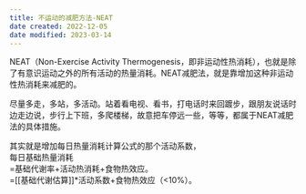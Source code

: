 ```yaml
---
title: 不运动的减肥方法-NEAT
date created: 2022-12-05
date modified: 2023-03-14
---
```


NEAT（Non-Exercise Activity Thermogenesis，即非运动性热消耗），也就是除了有意识运动之外的所有活动的热量消耗。NEAT减肥法，就是靠增加这种非运动性热消耗来减肥的。

尽量多走，多站，多活动。站着看电视、看书，打电话时来回踱步，跟朋友说话时边走边说，步行上下班，多爬楼梯，故意把车停远一些，等等，都属于NEAT减肥法的具体措施。

其实就是增加每日热量消耗计算公式的那个活动系数，  
每日基础热量消耗  
=基础代谢率+活动热消耗+食物热效应。  
=[[基础代谢估算]]\*活动系数+食物热效应（<10%）。
